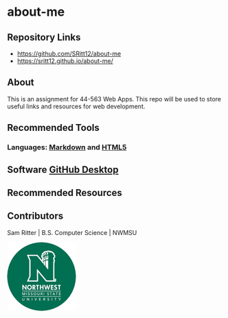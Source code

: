 # about-me

## Repository Links
- https://github.com/SRitt12/about-me
- https://sritt12.github.io/about-me/

## About
This is an assignment for 44-563 Web Apps. This repo will be used to store useful links and resources for web development.

## Recommended Tools
### Languages: [Markdown](https://guides.github.com/features/mastering-markdown/) and [HTML5](https://developer.mozilla.org/en-US/docs/Web/Guide/HTML/HTML5)
## Software [GitHub Desktop](https://desktop.github.com/)

## Recommended Resources

## Contributors
Sam Ritter | B.S. Computer Science | NWMSU

![NWMSU Logo](NWMSULogo.png)


